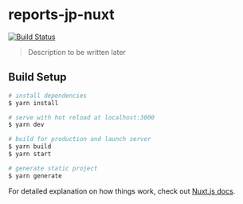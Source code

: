 # reports-jp-nuxt

[![Build Status](https://travis-ci.org/Community-Mobility-Japan-3rd-Party/reports-jp-nuxt.svg?branch=develop)](https://travis-ci.org/Community-Mobility-Japan-3rd-Party/reports-jp-nuxt)

> Description to be written later

## Build Setup

```bash
# install dependencies
$ yarn install

# serve with hot reload at localhost:3000
$ yarn dev

# build for production and launch server
$ yarn build
$ yarn start

# generate static project
$ yarn generate
```

For detailed explanation on how things work, check out [Nuxt.js docs](https://nuxtjs.org).
